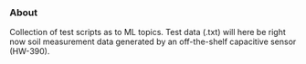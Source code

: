 ### About
Collection of test scripts as to ML topics. Test data (.txt) will here be right now soil measurement data generated by an off-the-shelf capacitive sensor (HW-390).
